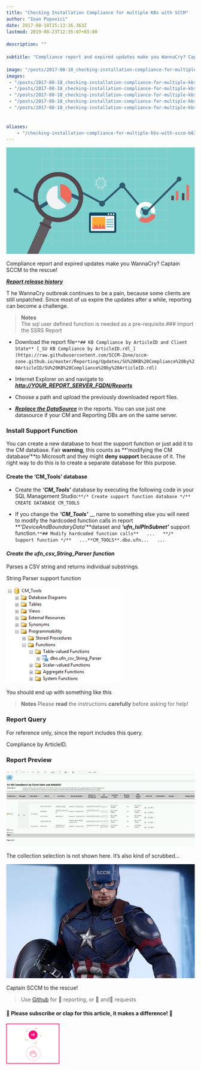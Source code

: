 ```yaml
---
title: "Checking Installation Compliance for multiple KBs with SCCM"
author: "Ioan Popovici"
date: 2017-08-18T15:13:16.363Z
lastmod: 2019-08-23T12:35:07+03:00

description: ""

subtitle: "Compliance report and expired updates make you WannaCry? Captain SCCM to the rescue!"

image: "/posts/2017-08-18_checking-installation-compliance-for-multiple-kbs-with-sccm/images/1.jpeg" 
images:
 - "/posts/2017-08-18_checking-installation-compliance-for-multiple-kbs-with-sccm/images/1.jpeg" 
 - "/posts/2017-08-18_checking-installation-compliance-for-multiple-kbs-with-sccm/images/2.png" 
 - "/posts/2017-08-18_checking-installation-compliance-for-multiple-kbs-with-sccm/images/3.png" 
 - "/posts/2017-08-18_checking-installation-compliance-for-multiple-kbs-with-sccm/images/4.jpeg" 
 - "/posts/2017-08-18_checking-installation-compliance-for-multiple-kbs-with-sccm/images/5.gif" 


aliases:
    - "/checking-installation-compliance-for-multiple-kbs-with-sccm-b63428966ab0"
---
```


![image](/posts/2017-08-18_checking-installation-compliance-for-multiple-kbs-with-sccm/images/1.jpeg)



Compliance report and expired updates make you WannaCry? Captain SCCM to the rescue!

[**_Report release history_**](https://SCCM.Zone/SU-KB-Compliance-by-ArticleID-CHANGELOG)


T
he WannaCry outbreak continues to be a pain, because some clients are still unpatched. Since most of us expire the updates after a while, reporting can become a challenge.
> **Notes**  
> The sql user defined function is needed as a pre-requisite.### Import the SSRS Report

*   Download the report file`**## KB Compliance by ArticleID and Client State** [_SU KB Compliance by ArticleID.rdl_](https://raw.githubusercontent.com/SCCM-Zone/sccm-zone.github.io/master/Reporting/Updates/SU%20KB%20Compliance%20by%20ArticleID/SU%20KB%20Compliance%20by%20ArticleID.rdl)`

*   Internet Explorer on and navigate to [**_http://YOUR_REPORT_SERVER_FQDN/Reports_**](http://en.wikipedia.org/wiki/Fully_qualified_domain_name)
*   Choose a path and upload the previously downloaded report files.
*   [**_Replace the DataSource_**](https://joshheffner.com/how-to-import-additional-software-update-reports-in-sccm/) in the reports. You can use just one datasource if your CM and Reporting DBs are on the same server.

### Install Support Function

You can create a new database to host the support function or just add it to the CM database. Fair **warning**, this counts as **‘modifying the CM database’**to Microsoft and they might **deny support** because of it. The right way to do this is to create a separate database for this purpose.

#### Create the ‘CM_Tools’ database

*   Create the **_‘CM_Tools’_** database by executing the following code in your SQL Management Studio:`**/* Create support function database */**  
CREATE DATABASE CM_TOOLS`

*   If you change the **_‘CM_Tools’_** __ name to something else you will need to modify the hardcoded function calls in report **_‘DeviceAndBoundaryData’_**dataset and **‘_ufn_IsIPInSubnet’_** support function.`**## Modify hardcoded function calls**  
...  
**/* Support function */**  
...**CM_TOOLS**.dbo.ufn...  
...`

#### **_Create the ufn_csv_String_Parser function_**

Parses a CSV string and returns individual substrings.


String Parser support function





![image](/posts/2017-08-18_checking-installation-compliance-for-multiple-kbs-with-sccm/images/2.png)

You should end up with something like this

> **Notes** Please **read** the instructions **carefully** before asking for help!

### Report Query

For reference only, since the report includes this query.


Compliance by ArticleID.



### Report Preview




![image](/posts/2017-08-18_checking-installation-compliance-for-multiple-kbs-with-sccm/images/3.png)

The collection selection is not shown here. It’s also kind of scrubbed…





![image](/posts/2017-08-18_checking-installation-compliance-for-multiple-kbs-with-sccm/images/4.jpeg)

Captain SCCM to the rescue!

> Use [Github](https://SCCM.Zone/Issues) for 🐛 reporting, or 🌈 and🦄 requests

#### 🙏 Please subscribe or clap for this article, it makes a difference! 🙏


![image](/posts/2017-08-18_checking-installation-compliance-for-multiple-kbs-with-sccm/images/5.gif)
